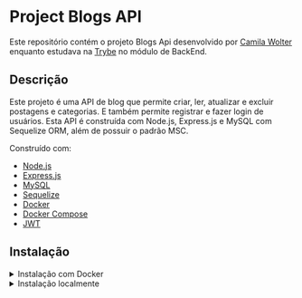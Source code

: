 # Project Blogs API

Este repositório contém o projeto Blogs Api desenvolvido por [Camila Wolter](https://www.linkedin.com/in/camilawolter/) enquanto estudava na [Trybe](https://www.betrybe.com/) no módulo de BackEnd.

## Descrição 

Este projeto é uma API de blog que permite criar, ler, atualizar e excluir postagens e categorias. E também permite registrar e fazer login de usuários. Esta API é construída com Node.js, Express.js e MySQL com Sequelize ORM, além de possuir o padrão MSC.

Construído com:

- [Node.js](https://nodejs.org/en/)
- [Express.js](https://expressjs.com/)
- [MySQL](https://www.mysql.com/)
- [Sequelize](https://sequelize.org/)
- [Docker](https://www.docker.com/)
- [Docker Compose](https://docs.docker.com/compose/)
- [JWT](https://jwt.io/)

## Instalação

<details>
<summary>Instalação com Docker</summary>

1. Clone o repositorio

```bash
git clone git@github.com:camilawolter/projeto-blogs-api.git
```

2. Acesse a pasta do projeto

```bash
cd blogs-api
```

3. Você precisa ter o Docker e o Docker Compose instalados em sua máquina. Se você não tem, você pode baixá-lo [aqui](https://docs.docker.com/get-docker/) e [aqui](https://docs.docker.com/compose/install/).

4. Execute o seguinte comando para iniciar os contêineres e a API

```bash
docker-compose up -d
```

5. A API será executada na porta 3001. Você pode acessá-la acessando [http://localhost:3001](http://localhost:3001)

</details>

<details>
<summary>Instalação localmente</summary>

1. Clone o repositorio

```bash
git clone git@github.com:camilawolter/projeto-blogs-api.git
```

2. Acesse a pasta do projeto

```bash
cd blogs-api
```

3. Instale as dependências

```bash
npm install
```

4. Você precisa ter o MySQL instalado em sua máquina. Se você não tem, você pode baixá-lo [aqui](https://dev.mysql.com/downloads/).

5. Altere o arquivo `.env.example` para `.env` na raiz do projeto e adicione as seguintes variáveis de ambiente

```.env
MYSQL_USER=YOUR_MYSQL_USER
MYSQL_PASSWORD=YOUR_MYSQL_PASSWORD
MYSQL_HOST=YOUR_MYSQL_HOST
MYSQL_DATABASE=YOUR_MYSQL_DATABASE
JWT_SECRET=YOUR_JWT_SECRET
API_HOST=YOUR_API_HOST
API_PORT=YOUR_API_PORT
NODE_ENV=YOUR_NODE_ENV
```

6. Execute o comando abaixo para criar o banco de dados e migrar as tabelas

```bash
npm run prestart
```

7. Execute o comando abaixo para popular o banco de dados com alguns dados

```bash
npm run seed
```

8. Execute o comando abaixo para iniciar a API

```bash
npm start # or npm run dev
```

</details>
